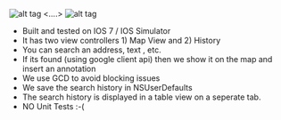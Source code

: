![alt tag](http://imgur.com/iXyVLYw.jpg)  <....>  ![alt tag](http://imgur.com/GYhFa3O.jpg)



* Built and tested on IOS 7 / IOS Simulator
* It has two view controllers 1) Map View and 2) History
* You can search an address, text , etc.
* If its found (using google client api) then we show it on the map and insert an annotation
* We use GCD to avoid blocking issues  
* We save the search history in NSUserDefaults
* The search history is displayed in a table view on a seperate tab.
* NO Unit Tests :-(
